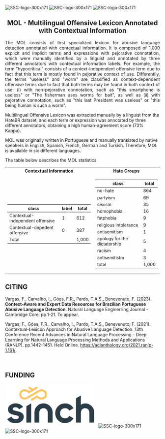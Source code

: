 ![SSC-logo-300x171](https://github.com/franciellevargas/HateBR/blob/5611312b1573cb1e5689fae64ab4ede88502ed78/.github/Logo-DCCUFMG.jpg)
![SSC-logo-300x171](https://github.com/franciellevargas/HateBR/blob/7e5fe34063f89296b17f8c255b89360dfef75761/.github/icmc.png)     ![SSC-logo-300x171](https://github.com/franciellevargas/HateBR/blob/1c2ecbc54df5719102d068370b3eca9dacea8334/.github/locus_media.png)



<h2 align="center"> MOL - Multilingual Offensive Lexicon Annotated with Contextual Information </h2>  

<p align="justify"> The MOL consists of first specialized lexicon for abusive language detection annotated with contextual information. It is composed of 1,000 explicit and implicit terms and expressions with pejorative connotation, which were manually identified by a linguist and annotated by three different annotators with contextual information labels. For example, the term "hypocritical" consists of a context-independent offensive term due to fact that this term is mostly found in pejorative context of use. Differentlly, the terms "useless" and "worm" are classified as context-dependent offensive terms due to fact that both terms may be found in both context of use: (i) with non-pejorative connotation, such as "this smartphone is useless" or "The fisherman uses worms for bait", as well as (ii) with pejorative connotation, such as "this last President was useless" or "this being human is such a worm". </p>

Multilingual Offensive Lexicon was extracted manually by a linguist from the HateBR dataset, and each term or expression was annotated by three different annotators, obtaining a high human-agreement score (73% Kappa). 

MOL was originally written in Portuguese and manually translated by native speakers in English, Spanish, French, German and Turkish. Therefore, MOL is available in six different languages.


The table below describes the MOL statistics
<div align="center">
<table> 
<tr><th>Contextual Information</th><th>Hate Groups </th></tr>
<tr><td>

|class|label|total|
|--|--|--|  
|Contextual-independent offensive|1|612| 
|Contextual-depedent offensive|0|387| 
 |Total||1,000| 


</td><td>

|class|total|  
|--|--|  
|no-hate |864|
|partyism|69|
|sexism|35|
|homophobia|16|
|fatphobia|9|
|religious intolerance|9|
|antisemitism|1|
|apology for the dictatorship|5|
|racism|4|  
|antisemitistm|3| 
|total|1,000|


</td></tr></table>
</div>



<h2 align="left"> CITING </h2>

Vargas, F., Carvalho, I., Góes, F.R., Pardo, T.A.S., Benevenuto, F. (2023). <b>Context-Aware and Expert Data Resources for Brazilian Portuguese Abusive Language Detection</b>.  Natural Language Enginerring Journal - Cambridge Core. pp.1-21. To appear.

Vargas, F., Góes, F.R., Carvalho, I., Pardo, T.A.S., Benevenuto, F. (2021). Contextual-Lexicon Approach for Abusive Language Detection. 13th Conference Recent Advances in Natural Language Processing - Deep Learning for Natural Language Processing Methods and Applications (RANLP). pp.1442-1451. Held Online. <https://aclanthology.org/2021.ranlp-1.161/>.

<br>

<h2 align="left"> FUNDING </h2>

![SSC-logo-300x171](https://github.com/franciellevargas/franciellevargas.github.io/blob/9f2aba738836e85dbedbe969010ed8593d1c0d69/img/sinch-logo.png)
![SSC-logo-300x171](https://github.com/franciellevargas/HateBR/blob/e5ccb9cd6b43c26edacb2c4abd32fd75f8a574a2/.github/logo_novo_english.gif)
![SSC-logo-300x171](https://github.com/franciellevargas/HateBR/blob/1c6044026c8617de939f562c83e1e45c19ca8c89/.github/cnpq.png)

</br>


